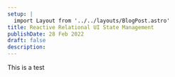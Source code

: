 ```yaml
---
setup: |
  import Layout from '../../layouts/BlogPost.astro'
title: Reactive Relational UI State Management
publishDate: 28 Feb 2022
draft: false
description:
---
```


This is a test